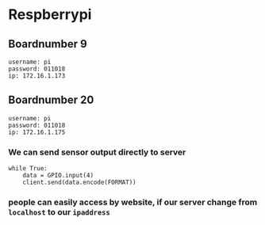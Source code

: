 # Respberrypi
## Boardnumber 9
```
username: pi
password: 011018
ip: 172.16.1.173

```


## Boardnumber 20
```
username: pi
password: 011018
ip: 172.16.1.175

```

### We can send sensor output directly to server

```
while True:
    data = GPIO.input(4)
    client.send(data.encode(FORMAT))

```

### people can easily access by website, if our server change from `localhost` to our `ipaddress`